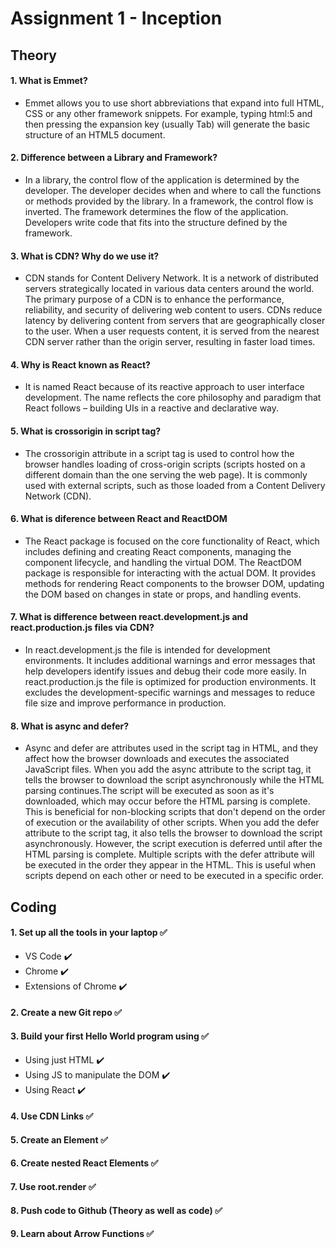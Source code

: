 # Assignment 1 - Inception

## Theory

#### 1. What is Emmet?
- Emmet allows you to use short abbreviations that expand into full HTML, CSS or any other framework snippets.
For example, typing html:5 and then pressing the expansion key (usually Tab) will generate the basic structure of an HTML5 document.

#### 2. Difference between a Library and Framework?
- In a library, the control flow of the application is determined by the developer. The developer decides when and where to call the 
functions or methods provided by the library.
In a framework, the control flow is inverted. The framework determines the flow of the application. Developers write code that fits 
into the structure defined by the framework.

#### 3. What is CDN? Why do we use it?
- CDN stands for Content Delivery Network. It is a network of distributed servers strategically located in various data centers around 
the world. The primary purpose of a CDN is to enhance the performance, reliability, and security of delivering web content to users.
CDNs reduce latency by delivering content from servers that are geographically closer to the user. When a user requests content, it is 
served from the nearest CDN server rather than the origin server, resulting in faster load times.

#### 4. Why is React known as React?
- It is named React because of its reactive approach to user interface development. The name reflects the core philosophy and paradigm 
that React follows – building UIs in a reactive and declarative way.

#### 5. What is crossorigin in script tag?
- The crossorigin attribute in a script tag is used to control how the browser handles loading of cross-origin scripts (scripts hosted on a different domain than the one serving the web page). It is commonly used with external scripts, such as those loaded from a Content Delivery Network (CDN).

#### 6. What is diference between React and ReactDOM
- The React package is focused on the core functionality of React, which includes defining and creating React components, managing the component lifecycle, and handling the virtual DOM.
The ReactDOM package is responsible for interacting with the actual DOM. It provides methods for rendering React components to the browser DOM, updating the DOM based on changes in state or props, and handling events.

#### 7. What is difference between react.development.js and react.production.js files via CDN?
- In react.development.js the file is intended for development environments. It includes additional warnings and error messages that help developers identify issues and debug their code more easily.
In react.production.js the file is optimized for production environments. It excludes the development-specific warnings and messages to reduce file size and improve performance in production.

#### 8. What is async and defer?
- Async and defer are attributes used in the script tag in HTML, and they affect how the browser downloads and executes the associated JavaScript files.
When you add the async attribute to the script tag, it tells the browser to download the script asynchronously while the HTML parsing continues.The script will be executed as soon as it's downloaded, which may occur before the HTML parsing is complete. This is beneficial for non-blocking scripts that don't depend on the order of execution or the availability of other scripts.
When you add the defer attribute to the script tag, it also tells the browser to download the script asynchronously. However, the script execution is deferred until after the HTML parsing is complete. Multiple scripts with the defer attribute will be executed in the order they appear in the HTML. This is useful when scripts depend on each other or need to be executed in a specific order.

## Coding

#### 1. Set up all the tools in your laptop ✅
- VS Code ✔️
- Chrome ✔️
- Extensions of Chrome ✔️
#### 2. Create a new Git repo ✅
#### 3. Build your first Hello World program using ✅
- Using just HTML ✔️
- Using JS to manipulate the DOM ✔️
- Using React ✔️
#### 4. Use CDN Links ✅
#### 5. Create an Element ✅
#### 6. Create nested React Elements ✅
#### 7. Use root.render ✅
#### 8. Push code to Github (Theory as well as code) ✅
#### 9. Learn about Arrow Functions ✅
